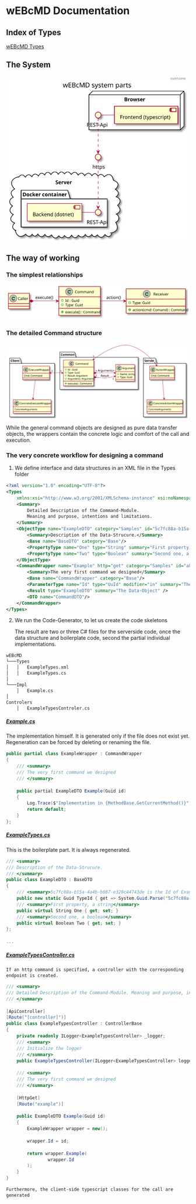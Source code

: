 # wEBcMD Documentation

## Index of Types
[wEBcMD Types](../Types/README.md)

## The System
![System overview](SystemOverview.svg)

## The way of working

### The simplest relationships
![Principle](CommandPrinciple.svg)

### The detailed Command structure
![Detail](CommandDetail.svg)

While the general command objects are designed as pure data transfer objects, the wrappers contain the concrete logic and comfort of the call and execution.

### The very concrete workflow for designing a command

1. We define interface and data structures in an XML file in the Types folder


```xml
<?xml version="1.0" encoding="UTF-8"?>
<Types
	xmlns:xsi="http://www.w3.org/2001/XMLSchema-instance" xsi:noNamespaceSchemaLocation="..\tools\types.xsd">
	<Summary>		
		Detailed Description of the Command-Module.
		Meaning and purpose, intentions and limitations.
	</Summary>
	<ObjectType name="ExampleDTO" category="Samples" id="5c7fc88a-b15a-4a4b-b687-e320c44743de">
		<Summary>Description of the Data-Strucure.</Summary>
		<Base name="BaseDTO" category="Base"/>
		<PropertyType name="One" type="String" summary="First property, a string" />
		<PropertyType name="Two" type="Boolean" summary="Second one, a boolean"/>
	</ObjectType>
	<CommandWrapper name="Example" http="get" category="Samples" id="a84ca129-1d08-4864-a97d-50639b8055d5">
		<Summary>The very first command we designed</Summary>
		<Base name="CommandWrapper" category="Base"/>
		<ParameterType name="Id" type="UuId" modifier="in" summary="The Id of the Data-Object"/>
		<Result type="ExampleDTO" summary="The Data-Object" />
		<DTO name="CommandDTO"/>
	</CommandWrapper>
</Types>
```

2. We run the Code-Generator, to let us create the code skeletons

	The result are two or three C# files for the serverside code, once the data structure and boilerplate code, second the partial individual implementations.

```
wEBcMD
└───Types
│   │   ExampleTypes.xml
│   │   ExampleTypes.cs
│   
└───Impl
    │   Example.cs
│   
Controlers
    │   ExampleTypesControler.cs
```
##### [Example.cs](../Impl/Example.cs)

The implementation himself. It is generated only if the file does not exist yet. Regeneration can be forced by deleting or renaming the file.
```cs
public partial class ExampleWrapper : CommandWrapper
{
	/// <summary>
	/// The very first command we designed
	/// </summary>

	public partial ExampleDTO Example(Guid id)
	{
		Log.Trace($"Implementation in {MethodBase.GetCurrentMethod()}");
		return default;
	}
};
```

##### [ExampleTypes.cs](../Types/ExampleTypes.cs)
This is the boilerplate part. It is always regenerated.
```cs
/// <summary>
/// Description of the Data-Strucure.
/// </summary>
public class ExampleDTO : BaseDTO
{
	/// <summary>5c7fc88a-b15a-4a4b-b687-e320c44743de is the Id of ExampleDTO type.</summary>
	public new static Guid TypeId { get => System.Guid.Parse("5c7fc88a-b15a-4a4b-b687-e320c44743de"); }
	/// <summary>First property, a string</summary>
	public virtual String One { get; set; }
	/// <summary>Second one, a boolean</summary>
	public virtual Boolean Two { get; set; }
};

...

```
##### [ExampleTypesController.cs](../Controllers/ExampleTypesController.cs)

	If an http command is specified, a controller with the corresponding endpoint is created.
```cs
/// <summary>
/// Detailed Description of the Command-Module. Meaning and purpose, intentions and limitations.
/// </summary>

[ApiController]
[Route("[controller]")]
public class ExampleTypesController : ControllerBase
{
	private readonly ILogger<ExampleTypesController> _logger;
	/// <summary>
	/// Initialize the logger
	/// </summary>
	public ExampleTypesController(ILogger<ExampleTypesController> logger) => _logger = logger;

	/// <summary>
	/// The very first command we designed
	/// </summary>

	[HttpGet]
	[Route("example")]

	public ExampleDTO Example(Guid id)
	{
		ExampleWrapper wrapper = new();

		wrapper.Id = id;

		return wrapper.Example(
				wrapper.Id
		);
	}
}
```

	Furthermore, the client-side typescript classes for the call are generated 
